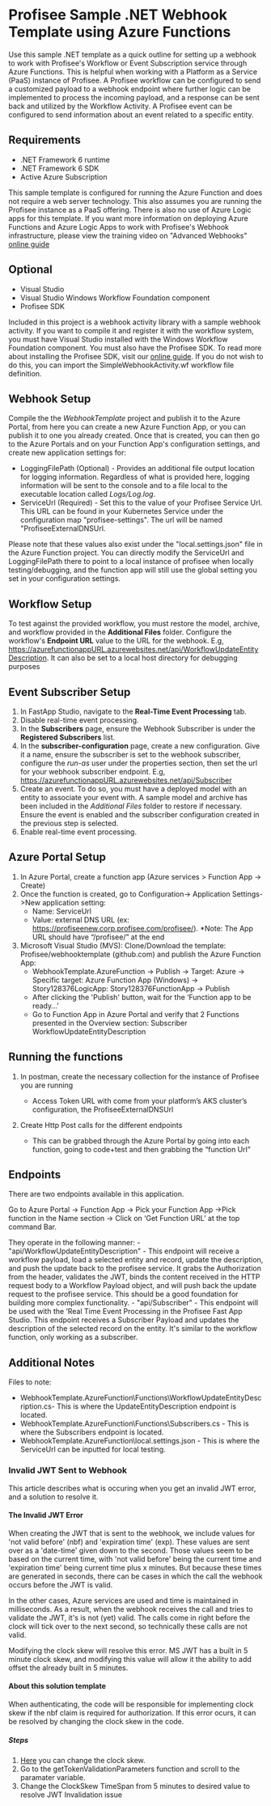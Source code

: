 # Profisee Sample .NET Webhook Template using Azure Functions
Use this sample .NET template as a quick outline for setting up a webhook to work with Profisee's Workflow or Event Subscription service through Azure Functions. This is helpful when working with a Platform as a Service (PaaS) instance of Profisee. A Profisee workflow can be configured to send a customized payload to a webhook endpoint where further logic can be implemented to process the incoming payload, and a response can be sent back and utilized by the Workflow Activity. A Profisee event can be configured to send information about an event related to a specific entity.

## Requirements

- .NET Framework 6 runtime
- .NET Framework 6 SDK
- Active Azure Subscription

This sample template is configured for running the Azure Function and does not require a web server technology. This also assumes you are running the Profisee instance as a PaaS offering. There is also no use of Azure Logic apps for this template. If you want more information on deploying Azure Functions and Azure Logic Apps to work with Profisee's Webhook infrastructure, please view the training video on "Advanced Webhooks" [online guide](https://support.profisee.com/lms/courseinfo?id=00u00000000004T00aM)

## Optional

- Visual Studio
- Visual Studio Windows Workflow Foundation component
- Profisee SDK

Included in this project is a webhook activity library with a sample webhook activity. If you want to compile it and register it with the workflow system, you must have Visual Studio installed with the Windows Workflow Foundation component. You must also have the Profisee SDK. To read more about installing the Profisee SDK, visit our [online guide](https://support.profisee.com/wikis/2022_r1_support/profisee_sdk_installation). If you do not wish to do this, you can import the SimpleWebhookActivity.wf workflow file definition.

## Webhook Setup

Compile the the *WebhookTemplate* project and publish it to the Azure Portal, from here you can create a new Azure Function App, or you can publish it to one you already created. Once that is created, you can then go to the Azure Portals and on your Function App's configuration settings, and create new application settings for:

- LoggingFilePath (Optional) - Provides an additional file output location for logging information. Regardless of what is provided here, logging information will be sent to the console and to a file local to the executable location called *Logs/Log.log*.
- ServiceUrl (Required) - Set this to the value of your Profisee Service Url. This URL can be found in your Kubernetes Service under the configuration map "profisee-settings". The url will be named "ProfiseeExternalDNSUrl.

Please note that these values also exist under the "local.settings.json" file in the Azure Function project. You can directly modify the ServiceUrl and LoggingFilePath there to point to a local instance of profisee when locally testing/debugging, and the function app will still use the global setting you set in your configuration settings.

## Workflow Setup

To test against the provided workflow, you must restore the model, archive, and workflow provided in the **Additional Files** folder. Configure the workflow's **Endpoint URL** value to the URL for the webhook. E.g, https://azurefunctionappURL.azurewebsites.net/api/WorkflowUpdateEntityDescription. It can also be set to a local host directory for debugging purposes

## Event Subscriber Setup

1. In FastApp Studio, navigate to the **Real-Time Event Processing** tab.
2. Disable real-time event processing.
3. In the **Subscribers** page, ensure the Webhook Subscriber is under the **Registered Subscribers** list.
4. In the **subscriber-configuration** page, create a new configuration. Give it a name, ensure the subscriber is set to the webhook subscriber, configure the *run-as* user under the properties section, then set the url for your webhook subscriber endpoint. E.g, https://azurefunctionappURL.azurewebsites.net/api/Subscriber
5. Create an event. To do so, you must have a deployed model with an entity to associate your event with. A sample model and archive has been included in the *Additional Files* folder to restore if necessary. Ensure the event is enabled and the subscriber configuration created in the previous step is selected.
6. Enable real-time event processing.

## Azure Portal Setup

1.	In Azure Portal, create a function app (Azure services > Function App -> Create)
2.	Once the function is created, go to Configuration-> Application Settings->New application setting:
    - Name: ServiceUrl 
    - Value: external DNS URL (ex: https://profiseenew.corp.profisee.com/profisee/). 
        *Note: The App URL should have “/profisee/” at the end
3.	Microsoft Visual Studio (MVS): Clone/Download the template: Profisee/webhooktemplate (github.com) and publish the Azure Function App:
    - WebhookTemplate.AzureFunction -> Publish -> Target: Azure -> Specific target: Azure Function App (Windows) -> Story128376LogicApp: Story128376FunctionApp -> Publish
    - After clicking the 'Publish' button, wait for the ‘Function app to be ready…’
    - Go to Function App in Azure Portal and verify that 2 Functions presented in the Overview section: 
        Subscriber 
        WorkflowUpdateEntityDescription 


## Running the functions

1. In postman, create the necessary collection for the instance of Profisee you are running
    - Access Token URL with come from your platform’s AKS cluster’s configuration, the ProfiseeExternalDNSUrl

2. Create Http Post calls for the different endpoints
    - This can be grabbed through the Azure Portal by going into each function, going to code+test and then grabbing the “function Url”

## Endpoints

There are two endpoints available in this application.

Go to Azure Portal -> Function App -> Pick your Function App ->Pick function in the Name section -> Click on ‘Get Function URL’ at the top command Bar.

They operate in the following manner:
    - "api/WorkflowUpdateEntityDescription" - This endpoint will receive a workflow payload, load a selected entity and record, update the description, and push the update back to the profisee service. It grabs the Authorization from the header, validates the JWT, binds the content received in the HTTP request body to a Workflow Payload object, and will push back the update request to the profisee service. This should be a good foundation for building more complex functionality.
    - "api/Subscriber" - This endpoint will be used with the ‘Real Time Event Processing in the Profisee Fast App Studio. This endpoint receives a Subscriber Payload and updates the description of the selected record on the entity. It's similar to the workflow function, only working as a subscriber.

## Additional Notes

Files to note:

- WebhookTemplate.AzureFunction\Functions\WorkflowUpdateEntityDescription.cs- This is where the UpdateEntityDescription endpoint is located.
- WebhookTemplate.AzureFunction\Functions\Subscribers.cs - This is where the Subscribers endpoint is located.
- WebhookTemplate.AzureFunction\local.settings.json - This is where the ServiceUrl can be inputted for local testing.

### Invalid JWT Sent to Webhook

This article describes what is occuring when you get an invalid JWT error, and a solution to resolve it.

#### The Invalid JWT Error

When creating the JWT that is sent to the webhook, we include values for 'not valid before' (nbf) and 'expiration time' (exp). 
These values are sent over as a 'date-time' given down to the second. 
Those values seem to be based on the current time, with 'not valid before' being the current time and 'expiration time' being current time plus x minutes. 
But because these times are generated in seconds, there can be cases in which the call the webhook occurs before the JWT is valid. 

In the other cases, Azure services are used and time is maintained in milliseconds. 
As a result, when the webhook receives the call and tries to validate the JWT, it's is not (yet) valid.
The calls come in right before the clock will tick over to the next second, so technically these calls are not valid. 

Modifying the clock skew will resolve this error. MS JWT has a built in 5 minute clock skew, and modifying this value will allow it the ability to add offset the already built in 5 minutes.

#### About this solution template

When authenticating, the code will be responsible for implementing clock skew if the nbf claim is required for authorization. If this error ocurs, it can be resolved
by changing the clock skew in the code.

##### Steps

1. [Here](https://github.com/Profisee/webhooktemplate/blob/story/132784/WebhookTemplate.AzureFunction/Functions/WorkflowUpdateEntityDescription.cs) you can change the clock skew.
2. Go to the getTokenValidationParameters function and scroll to the paramater variable.
3. Change the ClockSkew TimeSpan from 5 minutes to desired value to resolve JWT Invalidation issue
